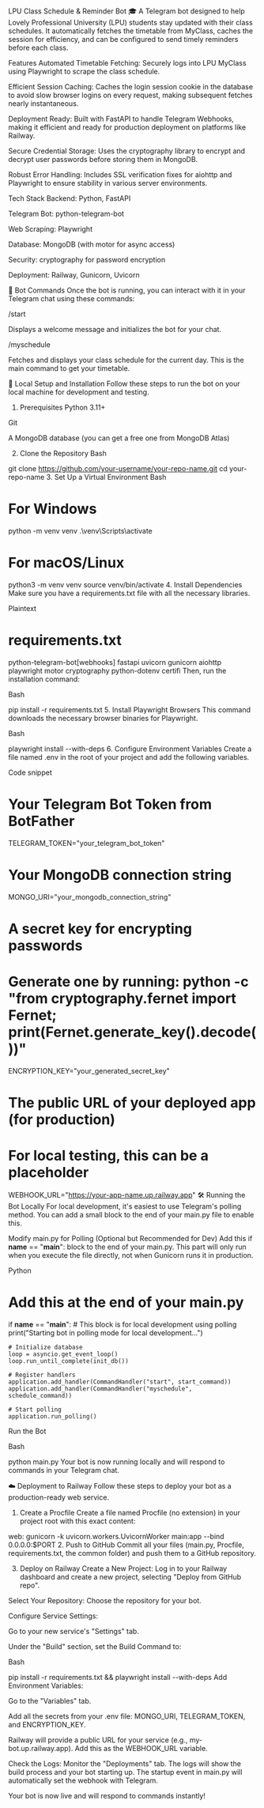 LPU Class Schedule & Reminder Bot 🎓
A Telegram bot designed to help Lovely Professional University (LPU) students stay updated with their class schedules. It automatically fetches the timetable from MyClass, caches the session for efficiency, and can be configured to send timely reminders before each class.

Features
Automated Timetable Fetching: Securely logs into LPU MyClass using Playwright to scrape the class schedule.

Efficient Session Caching: Caches the login session cookie in the database to avoid slow browser logins on every request, making subsequent fetches nearly instantaneous.

Deployment Ready: Built with FastAPI to handle Telegram Webhooks, making it efficient and ready for production deployment on platforms like Railway.

Secure Credential Storage: Uses the cryptography library to encrypt and decrypt user passwords before storing them in MongoDB.

Robust Error Handling: Includes SSL verification fixes for aiohttp and Playwright to ensure stability in various server environments.

Tech Stack
Backend: Python, FastAPI

Telegram Bot: python-telegram-bot

Web Scraping: Playwright

Database: MongoDB (with motor for async access)

Security: cryptography for password encryption

Deployment: Railway, Gunicorn, Uvicorn

🤖 Bot Commands
Once the bot is running, you can interact with it in your Telegram chat using these commands:

/start

Displays a welcome message and initializes the bot for your chat.

/myschedule

Fetches and displays your class schedule for the current day. This is the main command to get your timetable.

🚀 Local Setup and Installation
Follow these steps to run the bot on your local machine for development and testing.

1. Prerequisites
Python 3.11+

Git

A MongoDB database (you can get a free one from MongoDB Atlas)

2. Clone the Repository
Bash

git clone https://github.com/your-username/your-repo-name.git
cd your-repo-name
3. Set Up a Virtual Environment
Bash

# For Windows
python -m venv venv
.\venv\Scripts\activate

# For macOS/Linux
python3 -m venv venv
source venv/bin/activate
4. Install Dependencies
Make sure you have a requirements.txt file with all the necessary libraries.

Plaintext

# requirements.txt
python-telegram-bot[webhooks]
fastapi
uvicorn
gunicorn
aiohttp
playwright
motor
cryptography
python-dotenv
certifi
Then, run the installation command:

Bash

pip install -r requirements.txt
5. Install Playwright Browsers
This command downloads the necessary browser binaries for Playwright.

Bash

playwright install --with-deps
6. Configure Environment Variables
Create a file named .env in the root of your project and add the following variables.

Code snippet

# Your Telegram Bot Token from BotFather
TELEGRAM_TOKEN="your_telegram_bot_token"

# Your MongoDB connection string
MONGO_URI="your_mongodb_connection_string"

# A secret key for encrypting passwords
# Generate one by running: python -c "from cryptography.fernet import Fernet; print(Fernet.generate_key().decode())"
ENCRYPTION_KEY="your_generated_secret_key"

# The public URL of your deployed app (for production)
# For local testing, this can be a placeholder
WEBHOOK_URL="https://your-app-name.up.railway.app"
🛠️ Running the Bot Locally
For local development, it's easiest to use Telegram's polling method. You can add a small block to the end of your main.py file to enable this.

Modify main.py for Polling (Optional but Recommended for Dev)
Add this if __name__ == "__main__": block to the end of your main.py. This part will only run when you execute the file directly, not when Gunicorn runs it in production.

Python

# Add this at the end of your main.py

if __name__ == "__main__":
    # This block is for local development using polling
    print("Starting bot in polling mode for local development...")

    # Initialize database
    loop = asyncio.get_event_loop()
    loop.run_until_complete(init_db())

    # Register handlers
    application.add_handler(CommandHandler("start", start_command))
    application.add_handler(CommandHandler("myschedule", schedule_command))

    # Start polling
    application.run_polling()
Run the Bot

Bash

python main.py
Your bot is now running locally and will respond to commands in your Telegram chat.

☁️ Deployment to Railway
Follow these steps to deploy your bot as a production-ready web service.

1. Create a Procfile
Create a file named Procfile (no extension) in your project root with this exact content:

web: gunicorn -k uvicorn.workers.UvicornWorker main:app --bind 0.0.0.0:$PORT
2. Push to GitHub
Commit all your files (main.py, Procfile, requirements.txt, the common folder) and push them to a GitHub repository.

3. Deploy on Railway
Create a New Project: Log in to your Railway dashboard and create a new project, selecting "Deploy from GitHub repo".

Select Your Repository: Choose the repository for your bot.

Configure Service Settings:

Go to your new service's "Settings" tab.

Under the "Build" section, set the Build Command to:

Bash

pip install -r requirements.txt && playwright install --with-deps
Add Environment Variables:

Go to the "Variables" tab.

Add all the secrets from your .env file: MONGO_URI, TELEGRAM_TOKEN, and ENCRYPTION_KEY.

Railway will provide a public URL for your service (e.g., my-bot.up.railway.app). Add this as the WEBHOOK_URL variable.

Check the Logs: Monitor the "Deployments" tab. The logs will show the build process and your bot starting up. The startup event in main.py will automatically set the webhook with Telegram.

Your bot is now live and will respond to commands instantly!